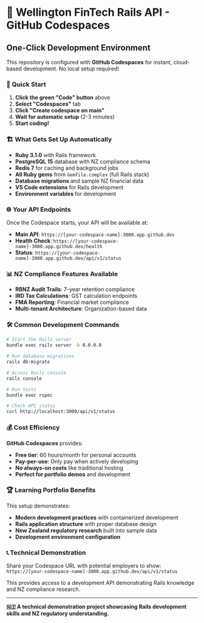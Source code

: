 # 🏦 Wellington FinTech Rails API - GitHub Codespaces

## One-Click Development Environment

This repository is configured with **GitHub Codespaces** for instant, cloud-based development. No local setup required!

### 🚀 Quick Start

1. **Click the green "Code" button** above
2. **Select "Codespaces"** tab
3. **Click "Create codespace on main"**
4. **Wait for automatic setup** (2-3 minutes)
5. **Start coding!**

### 🏗️ What Gets Set Up Automatically

- **Ruby 3.1.0** with Rails framework
- **PostgreSQL 15** database with NZ compliance schema
- **Redis 7** for caching and background jobs
- **All Ruby gems** from `Gemfile.complex` (full Rails stack)
- **Database migrations** and sample NZ financial data
- **VS Code extensions** for Rails development
- **Environment variables** for development

### 🌐 Your API Endpoints

Once the Codespace starts, your API will be available at:
- **Main API**: `https://[your-codespace-name]-3000.app.github.dev`
- **Health Check**: `https://[your-codespace-name]-3000.app.github.dev/health`
- **Status**: `https://[your-codespace-name]-3000.app.github.dev/api/v1/status`

### 📊 NZ Compliance Features Available

- **RBNZ Audit Trails**: 7-year retention compliance
- **IRD Tax Calculations**: GST calculation endpoints
- **FMA Reporting**: Financial market compliance
- **Multi-tenant Architecture**: Organization-based data

### 🛠️ Common Development Commands

```bash
# Start the Rails server
bundle exec rails server -b 0.0.0.0

# Run database migrations
rails db:migrate

# Access Rails console
rails console

# Run tests
bundle exec rspec

# Check API status
curl http://localhost:3000/api/v1/status
```

### 💰 Cost Efficiency

**GitHub Codespaces** provides:
- **Free tier**: 60 hours/month for personal accounts
- **Pay-per-use**: Only pay when actively developing
- **No always-on costs** like traditional hosting
- **Perfect for portfolio demos** and development

### 🏆 Learning Portfolio Benefits

This setup demonstrates:
- **Modern development practices** with containerized development
- **Rails application structure** with proper database design
- **New Zealand regulatory research** built into sample data
- **Development environment configuration**

### 📞 Technical Demonstration

Share your Codespace URL with potential employers to show:
`https://[your-codespace-name]-3000.app.github.dev/api/v1/status`

This provides access to a development API demonstrating Rails knowledge and NZ compliance research.

---

**🇳🇿 A technical demonstration project showcasing Rails development skills and NZ regulatory understanding.**
